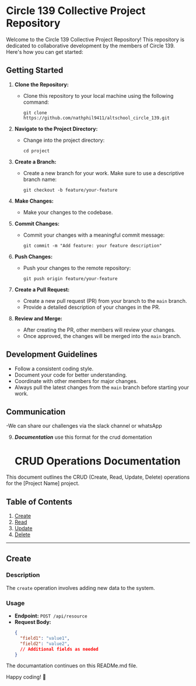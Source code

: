 # Circle 139 Collective Project Repository

Welcome to the Circle 139 Collective Project Repository! This repository is dedicated to collaborative development by the members of Circle 139. Here's how you can get started:

## Getting Started

1. **Clone the Repository:**
   - Clone this repository to your local machine using the following command:
     ```
     git clone https://github.com/nathphil9411/altschool_circle_139.git
     ```
   
2. **Navigate to the Project Directory:**
   - Change into the project directory:
     ```
     cd project
     ```

3. **Create a Branch:**
   - Create a new branch for your work. Make sure to use a descriptive branch name:
     ```
     git checkout -b feature/your-feature
     ```

4. **Make Changes:**
   - Make your changes to the codebase.

5. **Commit Changes:**
   - Commit your changes with a meaningful commit message:
     ```
     git commit -m "Add feature: your feature description"
     ```

6. **Push Changes:**
   - Push your changes to the remote repository:
     ```
     git push origin feature/your-feature
     ```

7. **Create a Pull Request:**
   - Create a new pull request (PR) from your branch to the `main` branch.
   - Provide a detailed description of your changes in the PR.

8. **Review and Merge:**
   - After creating the PR, other members will review your changes.
   - Once approved, the changes will be merged into the `main` branch.

## Development Guidelines

- Follow a consistent coding style.
- Document your code for better understanding.
- Coordinate with other members for major changes.
- Always pull the latest changes from the `main` branch before starting your work.

## Communication

-We can share our challenges via the slack channel or whatsApp

9. ***Documentation***
   use this format for the crud domentation
   # CRUD Operations Documentation

This document outlines the CRUD (Create, Read, Update, Delete) operations for the [Project Name] project.

## Table of Contents

1. [Create](#create)
2. [Read](#read)
3. [Update](#update)
4. [Delete](#delete)

---

## Create

### Description

The `create` operation involves adding new data to the system.

### Usage

- **Endpoint:** `POST /api/resource`
- **Request Body:**
  ```json
  {
    "field1": "value1",
    "field2": "value2",
    // Additional fields as needed
  }
The documantation continues on this READMe.md file.

Happy coding! 🚀

